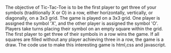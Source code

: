 The objective of Tic-Tac-Toe is to be the first player to get three of your symbols (traditionally X or O) in a row, either horizontally, vertically, or diagonally, on a 3x3 grid.
The game is played on a 3x3 grid.
One player is assigned the symbol 'X', and the other player is assigned the symbol 'O'.
Players take turns placing their symbol on an empty square within the grid.
The first player to get three of their symbols in a row wins the game. If all squares are filled without any player achieving three in a row, the game is a draw.
The code use to make this interesting game is html,css and javascript.
